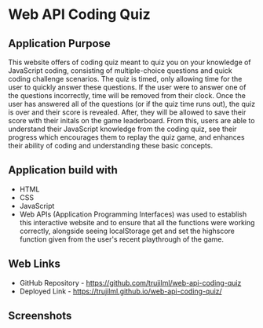 # Web API Coding Quiz 

## Application Purpose 
This website offers of coding quiz meant to quiz you on your knowledge of JavaScript coding, consisting of multiple-choice questions and quick coding challenge scenarios. The quiz is timed, only allowing time for the user to quickly answer these questions. If the user were to answer one of the questions incorrectly, time will be removed from their clock. Once the user has answered all of the questions (or if the quiz time runs out), the quiz is over and their score is revealed. After, they will be allowed to save their score with their initals on the game leaderboard. From this, users are able to understand their JavaScript knowledge from the coding quiz, see their progress which encourages them to replay the quiz game, and enhances their ability of coding and understanding these basic concepts.

## Application build with 
* HTML
* CSS
* JavaScript
* Web APIs (Application Programming Interfaces) was used to establish this interactive website and to ensure that all the functions were working correctly, alongside seeing localStorage get and set the highscore function given from the user's recent playthrough of the game.

## Web Links
* GitHub Repository - https://github.com/trujilml/web-api-coding-quiz
* Deployed Link - https://trujilml.github.io/web-api-coding-quiz/

## Screenshots